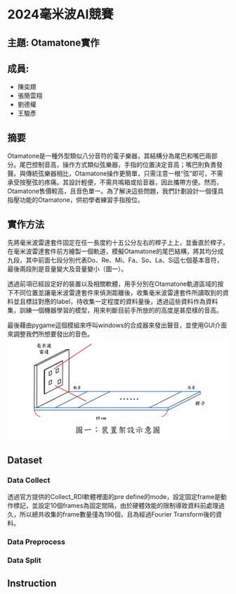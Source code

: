 # 2024毫米波AI競賽
## 主題: Otamatone實作
## 成員:
- 陳奕羱
- 張簡雲翔
- 劉德權
- 王駿彥
## 摘要
Otamatone是一種外型類似八分音符的電子樂器，其結構分為尾巴和嘴巴兩部分。尾巴控制音高，操作方式類似弦樂器，手指的位置決定音高；嘴巴則負責發聲。與傳統弦樂器相比，Otamatone操作更簡單，只需注意一根“弦”即可，不需承受按壓弦的疼痛。其設計輕便，不需共鳴箱或拾音器，因此攜帶方便。然而，Otamatone售價較高，且音色單一。為了解決這些問題，我們計劃設計一個僅具指壓功能的Otamatone，供初學者練習手指按位。

## 實作方法
先將毫米波雷達套件固定在任一長度約十五公分左右的桿子上上，並垂直於桿子，在毫米波雷達套件前方繪製一個軌道，模擬Otamatone的尾巴結構，將其均分成九段，其中前面七段分別代表Do、Re、Mi、Fa、So、La、Si這七個基本音符，最後兩段則是音量變大及音量變小（圖一）。

透過前項已經設定好的裝置以及相關軟體，用手分別在Otamatone軌道區域的按下不同位置並讓毫米波雷達套件來偵測距離後，收集毫米波雷達套件所讀取到的資料並且標註對應的label，待收集一定程度的資料量後，透過這些資料作為資料集，訓練一個機器學習的模型，用來判斷目前手所放的的高度是甚麼樣的音高。

最後藉由pygame這個模組來呼叫windows的合成器來發出聲音，並使用GUI介面來調整我們所想要發出的音色。
![alt text](images/image-1.png)

## Dataset
### Data Collect
透過官方提供的Collect_RDI軟體裡面的pre define的mode，設定固定frame是動作標記，並設定10個frames為固定間隔，由於硬體效能的限制導致資料前處理過久，所以總共收集的frame數量僅為190個，且為經過Fourier Transform後的資料。

### Data Preprocess


### Data Split


## Instruction
